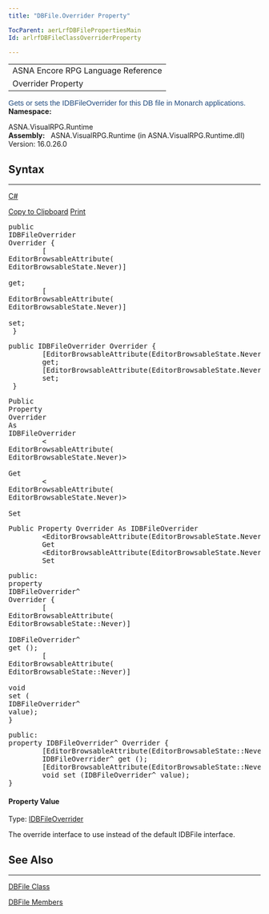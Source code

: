 ```yaml
---
title: "DBFile.Overrider Property"

TocParent: aerLrfDBFilePropertiesMain
Id: arlrfDBFileClassOverriderProperty

---
```


<table class="TitleTable">
                <tr>
                    <td class="OH_tdRunningTitleColumn">ASNA Encore RPG Language Reference</td>
                </tr>
                <tr>
                    <td>
                        Overrider Property
                    </td>
                </tr>
</table>

<span style="font-size:11.0pt;font-family:&quot;Calibri&quot;,sans-serif; mso-fareast-font-family:Calibri;mso-fareast-theme-font:minor-latin;mso-bidi-font-family: &quot;Times New Roman&quot;;color:#1F497D;mso-ansi-language:EN-US;mso-fareast-language: EN-US;mso-bidi-language:AR-SA">Gets or sets the IDBFileOverrider for this DB file in Monarch applications.</span> 
**Namespace:** &#160;

ASNA.VisualRPG.Runtime
<br />
 **Assembly:** &#160;
                    <span sdata="assembly">ASNA.VisualRPG.Runtime</span> (in ASNA.VisualRPG.Runtime.dll) Version: 16.0.26.0

## Syntax

---

<a href="#"
                                       onclick="javascript:ChangeTab(&#39;ID0ECFCAAAAA&#39;,&#39;C#&#39;,&#39;1&#39;,&#39;4&#39;);return false;">C#</a>

<a id="ID0ECFCAAAAA_ViewColorized" href="#"
                                           onclick="javascript:ExchangeTitleContent(&#39;ID0ECFCAAAAA&#39;,&#39;4&#39;)" title="View Colorized"
                                           style="display: none">View Colorized</a>
                                        <a id="ID0ECFCAAAAA_copycode" href="#" onclick="javascript:CopyToClipboard(&#39;ID0ECFCAAAAA&#39;,&#39;4&#39;)"
                                           title="Copy to Clipboard">Copy to Clipboard</a>
                                        <a id="ID0ECFCAAAAA_PrintText" class="OH_PrintText" href="#"
                                           onclick="javascript:Print(&#39;ID0ECFCAAAAA&#39;,&#39;4&#39;)" title="Print">Print</a>

<pre>
<span class="keyword">public</span> 
<span class="identifier">IDBFileOverrider</span> 
<span class="identifier">Overrider</span> {
        [
<span class="identifier">EditorBrowsableAttribute</span>(
<span class="identifier">EditorBrowsableState</span>.Never)]

<span class="keyword">get</span>;
        [
<span class="identifier">EditorBrowsableAttribute</span>(
<span class="identifier">EditorBrowsableState</span>.Never)]

<span class="keyword">set</span>;
 }
</pre>

<pre>
public IDBFileOverrider Overrider {
        [EditorBrowsableAttribute(EditorBrowsableState.Never)]
        get;
        [EditorBrowsableAttribute(EditorBrowsableState.Never)]
        set;
 }
</pre>

<pre>
<span class="keyword">Public</span> 
<span class="keyword">Property</span> 
<span class="identifier">Overrider</span> 
<span class="keyword">As</span> 
<span class="identifier">IDBFileOverrider</span>
        &lt;
<span class="identifier">EditorBrowsableAttribute</span>(
<span class="identifier">EditorBrowsableState</span>.Never)&gt; 

<span class="keyword">Get</span>
        &lt;
<span class="identifier">EditorBrowsableAttribute</span>(
<span class="identifier">EditorBrowsableState</span>.Never)&gt; 

<span class="keyword">Set</span>
</pre>

<pre>
Public Property Overrider As IDBFileOverrider
        &lt;EditorBrowsableAttribute(EditorBrowsableState.Never)&gt; 
        Get
        &lt;EditorBrowsableAttribute(EditorBrowsableState.Never)&gt; 
        Set
</pre>

<pre>
<span class="keyword">public</span>:
<span class="keyword">property</span> 
<span class="identifier">IDBFileOverrider</span>^ 
<span class="identifier">Overrider</span> {
        [
<span class="identifier">EditorBrowsableAttribute</span>(
<span class="identifier">EditorBrowsableState</span>::Never)]

<span class="identifier">IDBFileOverrider</span>^ 
<span class="keyword">get</span> ();
        [
<span class="identifier">EditorBrowsableAttribute</span>(
<span class="identifier">EditorBrowsableState</span>::Never)]

<span class="keyword">void</span> 
<span class="keyword">set</span> (
<span class="identifier">IDBFileOverrider</span>^ 
<span class="parameter">value</span>);
}
</pre>

<pre>
public:
property IDBFileOverrider^ Overrider {
        [EditorBrowsableAttribute(EditorBrowsableState::Never)]
        IDBFileOverrider^ get ();
        [EditorBrowsableAttribute(EditorBrowsableState::Never)]
        void set (IDBFileOverrider^ value);
}
</pre>

#### Property Value
Type:
                    <a href="arIDBFileOverriderInterface.htm" target="">IDBFileOverrider</a>
                    <br />

The override interface to use instead of the default IDBFile interface. 
<a name="seeAlsoSection">
                        <!---->
                    </a>

## See Also

---

<a href="aerLrfDBFileClass.htm" target="">DBFile Class</a>

<a href="aerLrfDBFileMembers.htm" target="">DBFile Members</a>

